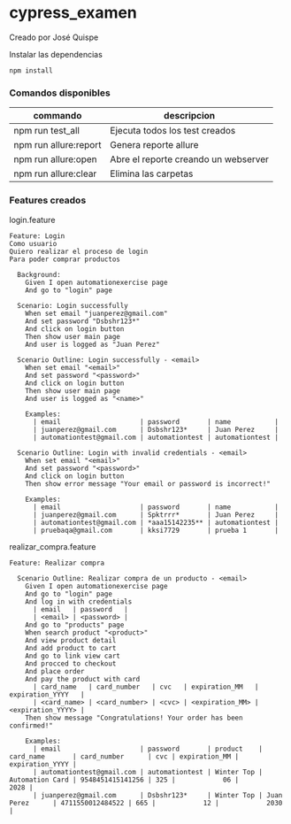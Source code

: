 # cypress_examen
Creado por José Quispe


Instalar las dependencias
```
npm install
```


### Comandos disponibles
| commando  | descripcion |
| ------------- | ------------- |
|npm run test_all  | Ejecuta todos los test creados  |
|npm run allure:report | Genera reporte allure  |
|npm run allure:open|Abre el reporte creando un webserver|
|npm run allure:clear|Elimina las carpetas|


### Features creados

login.feature

```
Feature: Login
Como usuario 
Quiero realizar el proceso de login
Para poder comprar productos

  Background: 
    Given I open automationexercise page
    And go to "login" page

  Scenario: Login successfully
    When set email "juanperez@gmail.com"
    And set password "Dsbshr123*"
    And click on login button
    Then show user main page
    And user is logged as "Juan Perez"

  Scenario Outline: Login successfully - <email>
    When set email "<email>"
    And set password "<password>"
    And click on login button
    Then show user main page
    And user is logged as "<name>"

    Examples: 
      | email                    | password       | name           |
      | juanperez@gmail.com      | Dsbshr123*     | Juan Perez     |
      | automationtest@gmail.com | automationtest | automationtest |

  Scenario Outline: Login with invalid credentials - <email>
    When set email "<email>"
    And set password "<password>"
    And click on login button
    Then show error message "Your email or password is incorrect!"

    Examples: 
      | email                    | password       | name           |
      | juanperez@gmail.com      | Spktrrr*       | Juan Perez     |
      | automationtest@gmail.com | *aaa15142235** | automationtest |
      | pruebaqa@gmail.com       | kksi7729       | prueba 1       |

```

realizar_compra.feature

```
Feature: Realizar compra

  Scenario Outline: Realizar compra de un producto - <email>
    Given I open automationexercise page
    And go to "login" page
    And log in with credentials
      | email   | password   |
      | <email> | <password> |
    And go to "products" page
    When search product "<product>"
    And view product detail
    And add product to cart
    And go to link view cart
    And procced to checkout
    And place order
    And pay the product with card
      | card_name   | card_number   | cvc   | expiration_MM   | expiration_YYYY   |
      | <card_name> | <card_number> | <cvc> | <expiration_MM> | <expiration_YYYY> |
    Then show message "Congratulations! Your order has been confirmed!"

    Examples: 
      | email                    | password       | product    | card_name       | card_number      | cvc | expiration_MM | expiration_YYYY |
      | automationtest@gmail.com | automationtest | Winter Top | Automation Card | 9548451415141256 | 325 |            06 |            2028 |
      | juanperez@gmail.com      | Dsbshr123*     | Winter Top | Juan Perez      | 4711550012484522 | 665 |            12 |            2030 |

```